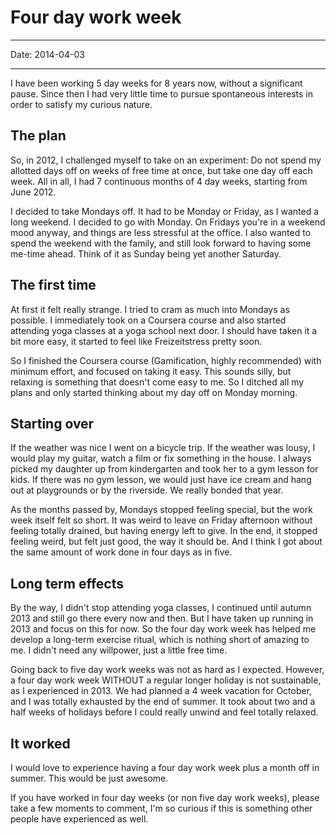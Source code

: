 # Four day work week
----

Date: 2014-04-03

----
 

I have been working 5 day weeks for 8 years now, without a significant pause. Since then I had very little time to pursue spontaneous interests in order to satisfy my curious nature. 

## The plan ##

So, in 2012, I challenged myself to take on an experiment: Do not spend my allotted days off on weeks of free time at once, but take one day off each week. All in all, I had 7 continuous months of 4 day weeks, starting from June 2012.

I decided to take Mondays off. It had to be Monday or Friday, as I wanted a long weekend. I decided to go with Monday. On Fridays you're in a weekend mood anyway, and things are less stressful at the office. I also wanted to spend the weekend with the family, and still look forward to having some me-time ahead. Think of it as Sunday being yet another Saturday.

## The first time ##

At first it felt really strange. I tried to cram as much into Mondays as possible. I immediately took on a Coursera course and also started attending yoga classes at a yoga school next door. I should have taken it a bit more easy, it started to feel like Freizeitstress pretty soon.

So I finished the Coursera course (Gamification, highly recommended) with minimum effort, and focused on taking it easy. This sounds silly, but relaxing is something that doesn't come easy to me. So I ditched all my plans and only started thinking about my day off on Monday morning.

## Starting over ##

If the weather was nice I went on a bicycle trip. If the weather was lousy, I would play my guitar, watch a film or fix something in the house. I always picked my daughter up from kindergarten and took her to a gym lesson for kids. If there was no gym lesson, we would just have ice cream and hang out at playgrounds or by the riverside. We really bonded that year.

As the months passed by, Mondays stopped feeling special, but the work week itself felt so short. It was weird to leave on Friday afternoon without feeling totally drained, but having energy left to give. In the end, it stopped feeling weird, but felt just good, the way it should be. And I think I got about the same amount of work done in four days as in five.

## Long term effects ##

By the way, I didn't stop attending yoga classes, I continued until autumn 2013 and still go there every now and then. But I have taken up running in 2013 and focus on this for now. So the four day work week has helped me develop a long-term exercise ritual, which is nothing short of amazing to me. I didn't need any willpower, just a little free time.

Going back to five day work weeks was not as hard as I expected. However, a four day work week WITHOUT a regular longer holiday is not sustainable, as I experienced in 2013. We had planned a 4 week vacation for October, and I was totally exhausted by the end of summer. It took about two and a half weeks of holidays before I could really unwind and feel totally relaxed.

## It worked ##

I would love to experience having a four day work week plus a month off in summer. This would be just awesome.

If you have worked in four day weeks (or non five day work weeks), please take a few moments to comment, I'm so curious if this is something other people have experienced as well.
